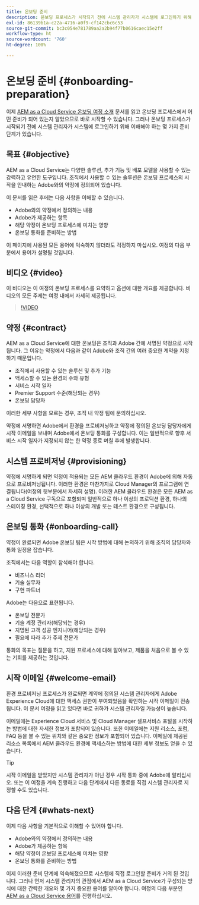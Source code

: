 ```yaml
---
title: 온보딩 준비
description: 온보딩 프로세스가 시작되기 전에 시스템 관리자가 시스템에 로그인하기 위해 이해해야 하는 몇 가지 준비 단계가 있습니다.
exl-id: 86139b1a-c22a-4716-a0f9-cf142cbc6c53
source-git-commit: bc3c054e781789aa2a2b94f77b0616caec15e2ff
workflow-type: ht
source-wordcount: '760'
ht-degree: 100%

---
```


# 온보딩 준비 {#onboarding-preparation}

이제 [AEM as a Cloud Service 온보딩 여정 소개](overview.md) 문서를 읽고 온보딩 프로세스에서 어떤 준비가 되어 있는지 알았으므로 바로 시작할 수 있습니다. 그러나 온보딩 프로세스가 시작되기 전에 시스템 관리자가 시스템에 로그인하기 위해 이해해야 하는 몇 가지 준비 단계가 있습니다.

## 목표 {#objective}

AEM as a Cloud Service는 다양한 솔루션, 추가 기능 및 배포 모델을 사용할 수 있는 강력하고 유연한 도구입니다. 조직에서 사용할 수 있는 솔루션은 온보딩 프로세스의 시작을 안내하는 Adobe와의 약정에 정의되어 있습니다.

이 문서를 읽은 후에는 다음 사항을 이해할 수 있습니다.

* Adobe와의 약정에서 정의하는 내용
* Adobe가 제공하는 항목
* 해당 약정이 온보딩 프로세스에 미치는 영향
* 온보딩 통화를 준비하는 방법

이 페이지에 사용된 모든 용어에 익숙하지 않더라도 걱정하지 마십시오. 여정의 다음 부분에서 용어가 설명될 것입니다.

## 비디오 {#video}

이 비디오는 이 여정의 온보딩 프로세스를 요약하고 옵션에 대한 개요를 제공합니다. 비디오의 모든 주제는 여정 내에서 자세히 제공됩니다.

>[!VIDEO](https://video.tv.adobe.com/v/336959/?quality=12&learn=on)

## 약정 {#contract}

AEM as a Cloud Service에 대한 온보딩은 조직과 Adobe 간에 서명된 약정으로 시작됩니다. 그 이유는 약정에서 다음과 같이 Adobe와 조직 간의 여러 중요한 계약을 지정하기 때문입니다.

* 조직에서 사용할 수 있는 솔루션 및 추가 기능
* 액세스할 수 있는 환경의 수와 유형
* 서비스 시작 일자
* Premier Support 수준(해당되는 경우)
* 온보딩 담당자

이러한 세부 사항을 모르는 경우, 조직 내 약정 팀에 문의하십시오.

약정에 서명하면 Adobe에서 환경을 프로비저닝하고 약정에 정의된 온보딩 담당자에게 시작 이메일을 보내며 Adobe에서 온보딩 통화를 구성합니다. 이는 일반적으로 향후 서비스 시작 일자가 지정되지 않는 한 약정 종료 며칠 후에 발생합니다.

## 시스템 프로비저닝 {#provisioning}

약정에 서명하게 되면 약정이 적용되는 모든 AEM 클라우드 환경이 Adobe에 의해 자동으로 프로비저닝됩니다. 이러한 환경은 마찬가지로 Cloud Manager의 프로그램에 연결됩니다(여정의 뒷부분에서 자세히 설명). 이러한 AEM 클라우드 환경은 모든 AEM as a Cloud Service 구독으로 포함되며 일반적으로 하나 이상의 프로덕션 환경, 하나의 스테이징 환경, 선택적으로 하나 이상의 개발 또는 테스트 환경으로 구성됩니다.

## 온보딩 통화 {#onboarding-call}

약정이 완료되면 Adobe 온보딩 팀은 시작 방법에 대해 논의하기 위해 조직의 담당자와 통화 일정을 잡습니다.

조직에서는 다음 역할이 참석해야 합니다.

* 비즈니스 리더
* 기술 실무자
* 구현 파트너

Adobe는 다음으로 표현됩니다.

* 온보딩 전문가
* 기술 계정 관리자(해당되는 경우)
* 지명된 고객 성공 엔지니어(해당되는 경우)
* 필요에 따라 추가 주제 전문가

통화의 목표는 질문을 하고, 지원 프로세스에 대해 알아보고, 제품을 처음으로 볼 수 있는 기회를 제공하는 것입니다.

## 시작 이메일 {#welcome-email}

환경 프로비저닝 프로세스가 완료되면 계약에 정의된 시스템 관리자에게 Adobe Experience Cloud에 대한 액세스 권한이 부여되었음을 확인하는 시작 이메일이 전송됩니다. 이 문서 여정을 읽고 있다면 바로 귀하가 시스템 관리자일 가능성이 높습니다.

이메일에는 Experience Cloud 서비스 및 Cloud Manager 셀프서비스 포털을 시작하는 방법에 대한 자세한 정보가 포함되어 있습니다. 또한 이메일에는 지원 리소스, 포럼, FAQ 등을 볼 수 있는 위치와 같은 중요한 정보가 포함되어 있습니다. 이메일에 제공된 리소스 목록에서 AEM 클라우드 환경에 액세스하는 방법에 대한 세부 정보도 얻을 수 있습니다.

>[!TIP]
>
>시작 이메일을 받았지만 시스템 관리자가 아닌 경우 시작 통화 중에 Adobe에 알리십시오. 또는 이 여정을 계속 진행하고 다음 단계에서 다른 동료를 직접 시스템 관리자로 지정할 수도 있습니다.

## 다음 단계 {#whats-next}

이제 다음 사항을 기본적으로 이해할 수 있어야 합니다.

* Adobe와의 약정에서 정의하는 내용
* Adobe가 제공하는 항목
* 해당 약정이 온보딩 프로세스에 미치는 영향
* 온보딩 통화를 준비하는 방법

이제 이러한 준비 단계에 익숙해졌으므로 시스템에 직접 로그인할 준비가 거의 된 것입니다. 그러나 먼저 시스템 관리자의 관점에서 AEM as a Cloud Service가 구성되는 방식에 대한 간략한 개요와 몇 가지 중요한 용어를 알아야 합니다. 여정의 다음 부분인 [AEM as a Cloud Service 용어](terminology.md)를 진행하십시오.
